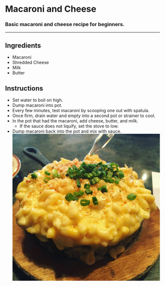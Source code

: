 # Macaroni and Cheese
### Basic macaroni and cheese recipe for beginners.
***
## Ingredients
- Macaroni
- Shredded Cheese
- Milk
- Butter
## Instructions
- Set water to boil on high.
- Dump macaroni into pot.
- Every few minutes, test macaroni by scooping one out with spatula.
- Once firm, drain water and empty into a second pot or strainer to cool.
- In the pot that had the macaroni, add cheese, butter, and milk.
	- If the sauce does not liquify, set the stove to low.
- Dump macaroni back into the pot and mix with sauce.
![image](../media/images/mac.jpg)
